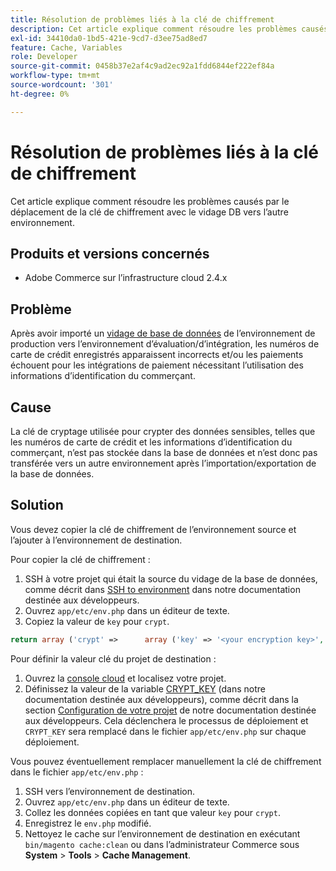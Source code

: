 ```yaml
---
title: Résolution de problèmes liés à la clé de chiffrement
description: Cet article explique comment résoudre les problèmes causés par le déplacement de la clé de chiffrement avec le vidage DB vers l’autre environnement.
exl-id: 34410da0-1bd5-421e-9cd7-d3ee75ad8ed7
feature: Cache, Variables
role: Developer
source-git-commit: 0458b37e2af4c9ad2ec92a1fdd6844ef222ef84a
workflow-type: tm+mt
source-wordcount: '301'
ht-degree: 0%

---
```


# Résolution de problèmes liés à la clé de chiffrement

Cet article explique comment résoudre les problèmes causés par le déplacement de la clé de chiffrement avec le vidage DB vers l’autre environnement.

## Produits et versions concernés

* Adobe Commerce sur l’infrastructure cloud 2.4.x

## Problème

Après avoir importé un [vidage de base de données](/help/how-to/general/create-database-dump-on-cloud.md) de l’environnement de production vers l’environnement d’évaluation/d’intégration, les numéros de carte de crédit enregistrés apparaissent incorrects et/ou les paiements échouent pour les intégrations de paiement nécessitant l’utilisation des informations d’identification du commerçant.

## Cause

La clé de cryptage utilisée pour crypter des données sensibles, telles que les numéros de carte de crédit et les informations d’identification du commerçant, n’est pas stockée dans la base de données et n’est donc pas transférée vers un autre environnement après l’importation/exportation de la base de données.

## Solution

Vous devez copier la clé de chiffrement de l’environnement source et l’ajouter à l’environnement de destination.

Pour copier la clé de chiffrement :

1. SSH à votre projet qui était la source du vidage de la base de données, comme décrit dans [SSH to environment](https://experienceleague.adobe.com/docs/commerce-cloud-service/user-guide/develop/secure-connections.html) dans notre documentation destinée aux développeurs.
1. Ouvrez `app/etc/env.php` dans un éditeur de texte.
1. Copiez la valeur de `key` pour `crypt`.

```php
return array ('crypt' =>      array ('key' => '<your encryption key>', ),);
```

Pour définir la valeur clé du projet de destination :

1. Ouvrez la [console cloud](https://console.adobecommerce.com) et localisez votre projet.
1. Définissez la valeur de la variable [CRYPT\_KEY](https://experienceleague.adobe.com/docs/commerce-cloud-service/user-guide/configure/env/stage/variables-deploy.html) (dans notre documentation destinée aux développeurs), comme décrit dans la section [Configuration de votre projet](https://experienceleague.adobe.com/docs/commerce-cloud-service/user-guide/project/overview.html) de notre documentation destinée aux développeurs. Cela déclenchera le processus de déploiement et `CRYPT_KEY` sera remplacé dans le fichier `app/etc/env.php` sur chaque déploiement.

Vous pouvez éventuellement remplacer manuellement la clé de chiffrement dans le fichier `app/etc/env.php` :

1. SSH vers l’environnement de destination.
1. Ouvrez `app/etc/env.php` dans un éditeur de texte.
1. Collez les données copiées en tant que valeur `key` pour `crypt`.
1. Enregistrez le `env.php` modifié.
1. Nettoyez le cache sur l’environnement de destination en exécutant `bin/magento cache:clean` ou dans l’administrateur Commerce sous **System** > **Tools** > **Cache Management**.
